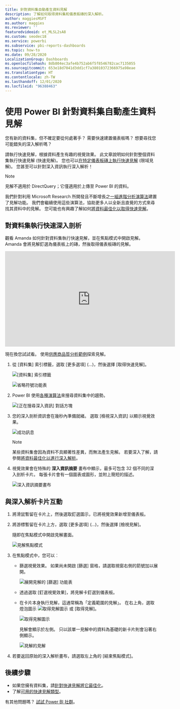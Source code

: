 ```yaml
---
title: 針對資料集自動產生資料見解
description: 了解如何取得資料集和儀表板磚的深入解析。
author: maggiesMSFT
ms.author: maggies
ms.reviewer: ''
featuredvideoid: et_MLSL2sA8
ms.custom: seodec18
ms.service: powerbi
ms.subservice: pbi-reports-dashboards
ms.topic: how-to
ms.date: 09/28/2020
LocalizationGroup: Dashboards
ms.openlocfilehash: 8db804ec3afe4b752ab6f5f8546782cac7135055
ms.sourcegitcommit: 653e18d7041d3dd1cf7a38010372366975a98eae
ms.translationtype: HT
ms.contentlocale: zh-TW
ms.lasthandoff: 12/01/2020
ms.locfileid: "96388463"
---
```

# <a name="generate-data-insights-on-your-dataset-automatically-with-power-bi"></a>使用 Power BI 針對資料集自動產生資料見解
您有新的資料集，但不確定要從何處著手？  需要快速建置儀表板嗎？  想要尋找您可能錯失的深入解析嗎？

請執行快速見解，根據資料產生有趣的視覺效果。 此文章說明如何針對整個資料集執行快速見解 (快速見解)。 您也可以[在特定儀表板磚上執行快速見解](../consumer/end-user-insights.md) (限域見解)。 您甚至可以針對深入資訊執行深入解析！

> [!NOTE]
> 見解不適用於 DirectQuery；它僅適用於上傳至 Power BI 的資料。
> 

我們針對利用 Microsoft Research 所開發且不斷增長之[一組進階分析演算法](../consumer/end-user-insight-types.md)建置了見解功能。 我們會繼續使用這些演算法，協助更多人以全新且直覺的方式來尋找其資料中的見解。 您可能也有興趣了解如何[將資料最佳化以取得快速見解](service-insights-optimize.md)。

## <a name="run-quick-insights-on-a-dataset"></a>對資料集執行快速深入剖析
觀看 Amanda 如何針對資料集執行快速見解，並在焦點模式中開啟見解。 Amanda 會將見解釘選為儀表板上的磚，然後取得儀表板磚的見解。

<iframe width="560" height="315" src="https://www.youtube.com/embed/et_MLSL2sA8" frameborder="0" allowfullscreen></iframe>


現在換您試試看。 使用[供應商品質分析範例](sample-supplier-quality.md)探索見解。

1. 從 [資料集] 索引標籤，選取 [更多選項] (...)，然後選擇 [取得快速見解]。
   
    ![[資料集] 索引標籤](media/service-insights/power-bi-ellipses.png)
   
    ![省略符號功能表](media/service-insights/power-bi-tab.png)
2. Power BI 使用[各種演算法](../consumer/end-user-insight-types.md)來搜尋資料集中的趨勢。
   
    ![[正在搜尋深入資訊] 對話方塊](media/service-insights/pbi_autoinsightssearching.png)
3. 您的深入剖析資訊會在幾秒內準備就緒。  選取 [檢視深入資訊] 以顯示視覺效果。
   
    ![成功訊息](media/service-insights/pbi_autoinsightsuccess.png)
   
    > [!NOTE]
    > 某些資料集會因為資料不具顯著性差異，而無法產生見解。  若要深入了解，請參閱[將資料最佳化以進行深入解析](service-insights-optimize.md)。
    > 
    
4. 視覺效果會在特殊的 **深入資訊摘要** 畫布中顯示，最多可包含 32 個不同的深入剖析卡片。 每張卡片會有一個圖表或圖形，並附上簡短的描述。
   
    ![深入資訊摘要畫布](media/service-insights/power-bi-insights.png)

## <a name="interact-with-the-insight-cards"></a>與深入解析卡片互動

1. 將滑鼠暫留在卡片上，然後選取釘選圖示，已將視覺效果新增至儀表板。

2. 將游標暫留在卡片上方，選取 [更多選項] (...)，然後選擇 [檢視見解]。 

    隨即在焦點模式中開啟見解畫面。
   
    ![見解焦點模式](media/service-insights/power-bi-insight-focus.png)
3. 在焦點模式中，您可以︰
   
   * 篩選視覺效果。 如果尚未開啟 [篩選] 窗格，請選取視窗右側的箭號加以展開。

       ![展開見解的 [篩選] 功能表](media/service-insights/power-bi-insights-filter-new.png)
   * 透過選取 [釘選視覺效果]，將見解卡釘選到儀表板。
   * 在卡片本身執行見解，這通常稱為「定義範圍的見解」。 在右上角，選取燈泡圖示 ![取得見解圖示](media/service-insights/power-bi-bulb-icon.png) 或 [取得見解]。
     
       ![取得見解圖示](media/service-insights/pbi-autoinsights-tile.png)
     
     見解會顯示於左側。 只以該單一見解中的資料為基礎的新卡片則會沿著右側顯示。
     
       ![見解的見解](media/service-insights/power-bi-insights-on-insights-new.png)
4. 若要返回原始的深入解析畫布，請選取左上角的 [結束焦點模式]。

## <a name="next-steps"></a>後續步驟
- 如果您擁有資料集，請[針對快速見解將它最佳化](service-insights-optimize.md)。
- 了解[可用的快速見解類型](../consumer/end-user-insight-types.md)。

有其他問題嗎？ [試試 Power BI 社群](https://community.powerbi.com/)。
